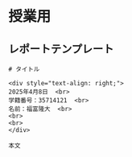 # 授業用

## レポートテンプレート

```
# タイトル

<div style="text-align: right;">
2025年4月8日  <br>
学籍番号：35714121  <br>
名前：福富隆大  <br>
<br>
<br>
</div>  

本文
```
